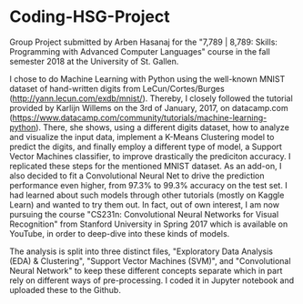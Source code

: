 # Coding-HSG-Project
Group Project submitted by Arben Hasanaj for the "7,789 | 8,789: Skills: Programming with Advanced Computer Languages" course in the fall semester 2018 at the University of St. Gallen.

I chose to do Machine Learning with Python using the well-known MNIST dataset of hand-written digits from LeCun/Cortes/Burges (http://yann.lecun.com/exdb/mnist/). Thereby, I closely followed the tutorial provided by Karlijn Willems on the 3rd of January, 2017, on datacamp.com (https://www.datacamp.com/community/tutorials/machine-learning-python). There, she shows, using a different digits dataset, how to analyze and visualize the input data, implement a K-Means Clustering model to predict the digits, and finally employ a different type of model, a Support Vector Machines classifier, to improve drastically the prediciton accuracy. I replicated these steps for the mentioned MNIST dataset. As an add-on, I also decided to fit a Convolutional Neural Net to drive the prediction performance even higher, from 97.3% to 99.3% accuracy on the test set. I had learned about such models through other tutorials (mostly on Kaggle Learn) and wanted to try them out. In fact, out of own interest, I am now pursuing the course "CS231n: Convolutional Neural Networks for Visual Recognition" from Stanford University in Spring 2017 which is available on YouTube, in order to deep-dive into these kinds of models.

The analysis is split into three distinct files, "Exploratory Data Analysis (EDA) & Clustering", "Support Vector Machines (SVM)", and "Convolutional Neural Network" to keep these different concepts separate which in part rely on different ways of pre-processing. I coded it in Jupyter notebook and uploaded these to the Github.
